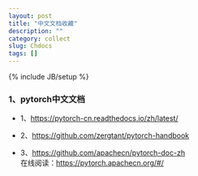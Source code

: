 ```yaml
---
layout: post
title: "中文文档收藏"
description: ""
category: collect
slug: Chdocs
tags: []
---
```

{% include JB/setup %}
### 1、pytorch中文文档
- 1、<https://pytorch-cn.readthedocs.io/zh/latest/>
- 2、<https://github.com/zergtant/pytorch-handbook>

- 3、<https://github.com/apachecn/pytorch-doc-zh>  
    在线阅读：<https://pytorch.apachecn.org/#/>
